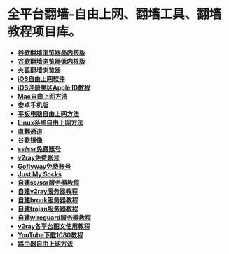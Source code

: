 # 全平台翻墙-自由上网、翻墙工具、翻墙教程项目库。
<ul >
    <li class="Box-row"><strong><a href="https://github.com/Alvin9999/new-pac/wiki/%E9%AB%98%E5%86%85%E6%A0%B8%E7%89%88">谷歌翻墙浏览器高内核版</a></strong></li>
    <li class="Box-row">
          <strong><a class="d-block" href="https://github.com/Alvin9999/new-pac/wiki/%E4%BD%8E%E5%86%85%E6%A0%B8%E7%89%88">谷歌翻墙浏览器低内核版</a></strong>
        </li>
  <li class="Box-row">
          <strong><a class="d-block" href="https://github.com/Alvin9999/new-pac/wiki/%E7%81%AB%E7%8B%90%E7%BF%BB%E5%A2%99%E6%B5%8F%E8%A7%88%E5%99%A8">火狐翻墙浏览器</a></strong>
        </li>  
        <li class="Box-row">
          <strong><a class="d-block" href="https://github.com/Alvin9999/new-pac/wiki/%E8%8B%B9%E6%9E%9C%E6%89%8B%E6%9C%BA%E7%BF%BB%E5%A2%99%E8%BD%AF%E4%BB%B6">iOS自由上网软件</a></strong>
        </li>        
        <li class="Box-row">
          <strong><a class="d-block" href="https://github.com/Alvin9999/new-pac/wiki/iOS%E6%B3%A8%E5%86%8C%E7%BE%8E%E5%8C%BAApple-ID%E6%95%99%E7%A8%8B">iOS注册美区Apple ID教程</a></strong>
        </li>
        <li class="Box-row">
          <strong><a class="d-block" href="https://github.com/Alvin9999/new-pac/wiki/%E8%8B%B9%E6%9E%9C%E7%94%B5%E8%84%91MAC%E7%BF%BB%E5%A2%99%E8%BD%AF%E4%BB%B6">Mac自由上网方法</a></strong>
        </li>
  <li>
      <strong><a href="https://github.com/Alvin9999/new-pac/wiki/%E5%AE%89%E5%8D%93%E6%89%8B%E6%9C%BA%E7%89%88">安卓手机版</a></strong>
    </li>
  <li class="Box-row">
          <strong><a class="d-block" href="https://github.com/Alvin9999/new-pac/wiki/%E5%B9%B3%E6%9D%BF%E7%94%B5%E8%84%91%E7%BF%BB%E5%A2%99%E8%BD%AF%E4%BB%B6">平板电脑自由上网方法 </a></strong>
        </li>
      <li class="Box-row">
          <strong><a class="d-block" href="https://github.com/Alvin9999/new-pac/wiki/Linux%E7%B3%BB%E7%BB%9F%E7%BF%BB%E5%A2%99%E6%96%B9%E6%B3%95">Linux系统自由上网方法</a></strong>
        </li>
  <li class="Box-row">
          <strong><a class="d-block" href="https://github.com/Alvin9999/new-pac/wiki/%E7%9B%B4%E7%BF%BB%E9%80%9A%E9%81%93">直翻通道</a></strong>
        </li>  
          <li class="Box-row">
          <strong><a class="d-block" href="https://github.com/Alvin9999/new-pac/wiki/%E8%B0%B7%E6%AD%8C%E9%95%9C%E5%83%8F">谷歌镜像</a></strong>
        </li>
        <li class="Box-row">
          <strong><a class="d-block" href="https://github.com/Alvin9999/new-pac/wiki/ss%E5%85%8D%E8%B4%B9%E8%B4%A6%E5%8F%B7">ss/ssr免费账号 </a></strong>
        </li>
          <li class="Box-row">
          <strong><a class="d-block" href="https://github.com/Alvin9999/new-pac/wiki/v2ray%E5%85%8D%E8%B4%B9%E8%B4%A6%E5%8F%B7">v2ray免费账号</a></strong>
        </li>
        <li class="Box-row">
          <strong><a class="d-block" href="https://github.com/Alvin9999/new-pac/wiki/Goflyway%E5%85%8D%E8%B4%B9%E8%B4%A6%E5%8F%B7">Goflyway免费账号</a></strong>
        </li>
        <li class="Box-row">
          <strong><a class="d-block" href="https://github.com/Alvin9999/new-pac/wiki/Just-My-Socks">Just My Socks</a></strong>
  </li>
          <li class="Box-row">
          <strong><a class="d-block" href="https://github.com/Alvin9999/new-pac/wiki/%E8%87%AA%E5%BB%BAss%E6%9C%8D%E5%8A%A1%E5%99%A8%E6%95%99%E7%A8%8B">自建ss/ssr服务器教程 </a></strong>
  </li>
          <li class="Box-row">
          <strong><a class="d-block" href="https://github.com/Alvin9999/new-pac/wiki/%E8%87%AA%E5%BB%BAv2ray%E6%9C%8D%E5%8A%A1%E5%99%A8%E6%95%99%E7%A8%8B">自建v2ray服务器教程 </a></strong>
  </li>
          <li class="Box-row">
          <strong><a class="d-block" href="https://github.com/Alvin9999/new-pac/wiki/%E8%87%AA%E5%BB%BAbrook%E6%9C%8D%E5%8A%A1%E5%99%A8%E6%95%99%E7%A8%8B">自建brook服务器教程 </a></strong>
  </li>
          <li class="Box-row">
          <strong><a class="d-block" href="https://github.com/Alvin9999/new-pac/wiki/%E8%87%AA%E5%BB%BAtrojan%E6%9C%8D%E5%8A%A1%E5%99%A8%E6%95%99%E7%A8%8B">自建trojan服务器教程 </a></strong>
  </li>
          <li class="Box-row">
          <strong><a class="d-block" href="https://github.com/Alvin9999/new-pac/wiki/%E8%87%AA%E5%BB%BAWireGuard-VPN%E6%9C%8D%E5%8A%A1%E5%99%A8%E6%95%99%E7%A8%8B">自建wireguard服务器教程</a></strong>
  </li>
            <li class="Box-row">
          <strong><a class="d-block" href="https://github.com/Alvin9999/new-pac/wiki/%E8%87%AA%E5%BB%BAWireGuard-VPN%E6%9C%8D%E5%8A%A1%E5%99%A8%E6%95%99%E7%A8%8B">v2ray各平台图文使用教程</a></strong>
  </li>
            <li class="Box-row">
          <strong><a class="d-block" href="https://github.com/Alvin9999/new-pac/wiki/YouTube%E4%B8%8B%E8%BD%BD1080%E6%95%99%E7%A8%8B">YouTube下载1080教程</a></strong>
  </li>
            <li class="Box-row">
          <strong><a class="d-block" href="https://github.com/Alvin9999/new-pac/wiki/%E8%B7%AF%E7%94%B1%E5%99%A8%E7%BF%BB%E5%A2%99">路由器自由上网方法</a></strong>
  </li>
</ul>
